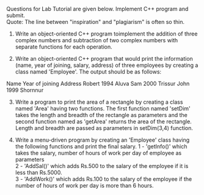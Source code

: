 Questions for Lab Tutorial are given below. Implement C++ program and submit.   
Quote: The line between "inspiration" and "plagiarism" is often so thin.

1.  Write an object-oriented C++ program toimplement the addition of three complex numbers and subtraction of two complex
numbers with separate functions for each operation.  

2. Write an object-oriented C++  program that would print the information (name, year of joining, salary, address) of three employees by creating a class named 'Employee'. The output should be as follows:

Name        Year of joining             Address
Robert        1994                             Aluva
Sam             2000                            Trissur
John            1999                            Shornnur

3. Write a program to print the area of a rectangle by creating a class named 'Area' having two functions. The first function named
'setDim' takes the length and breadth of the rectangle as parameters and the second function named as 'getArea' returns the area of the rectangle. Length and breadth are passed as parameters in setDim(3,4) function.

4.    Write a menu-driven program by creating an 'Employee' class having the following functions and print the final salary. 
1 - 'getInfo()' which takes the salary, number of hours of work per day of employee as parameters      
2 - 'AddSal()' which adds Rs.500 to the salary of the employee if it is less than Rs.5000.      
3 - 'AddWork()' which adds Rs.100 to the salary of the employee if the number of hours of work per day is more than 6 hours.
